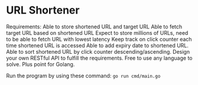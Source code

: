 # URL Shortener
Requirements:
Able to store shortened URL and target URL
Able to fetch target URL based on shortened URL
Expect to store millions of URLs, need to be able to fetch URL with lowest latency
Keep track on click counter each time shortened URL is accessed
Able to add expiry date to shortened URL.
Able to sort shortened URL by click counter descending/ascending.
Design your own RESTful API to fulfill the requirements.
Free to use any language to solve. Plus point for Golang.

Run the program by using these command:
```go run cmd/main.go```

